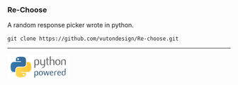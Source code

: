### Re-Choose
A random response picker wrote in python.

```
git clone https://github.com/vutondesign/Re-choose.git
```

----

![Re-Choose](python-powered-w-140x56.png)
